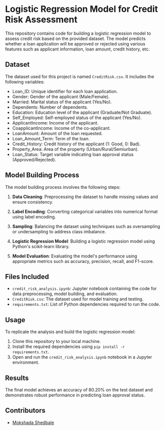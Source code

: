 # Logistic Regression Model for Credit Risk Assessment

This repository contains code for building a logistic regression model to assess credit risk based on the provided dataset. The model predicts whether a loan application will be approved or rejected using various features such as applicant information, loan amount, credit history, etc.

## Dataset

The dataset used for this project is named `CreditRisk.csv`. It includes the following variables:

- Loan_ID: Unique identifier for each loan application.
- Gender: Gender of the applicant (Male/Female).
- Married: Marital status of the applicant (Yes/No).
- Dependents: Number of dependents.
- Education: Education level of the applicant (Graduate/Not Graduate).
- Self_Employed: Self-employed status of the applicant (Yes/No).
- ApplicantIncome: Income of the applicant.
- CoapplicantIncome: Income of the co-applicant.
- LoanAmount: Amount of the loan requested.
- Loan_Amount_Term: Term of the loan.
- Credit_History: Credit history of the applicant (1: Good, 0: Bad).
- Property_Area: Area of the property (Urban/Rural/Semiurban).
- Loan_Status: Target variable indicating loan approval status (Approved/Rejected).

## Model Building Process

The model building process involves the following steps:

1. **Data Cleaning**: Preprocessing the dataset to handle missing values and ensure consistency.

2. **Label Encoding**: Converting categorical variables into numerical format using label encoding.

3. **Sampling**: Balancing the dataset using techniques such as oversampling or undersampling to address class imbalance.

4. **Logistic Regression Model**: Building a logistic regression model using Python's scikit-learn library.

5. **Model Evaluation**: Evaluating the model's performance using appropriate metrics such as accuracy, precision, recall, and F1-score.

## Files Included

- `credit_risk_analysis.ipynb`: Jupyter notebook containing the code for data preprocessing, model building, and evaluation.
- `CreditRisk.csv`: The dataset used for model training and testing.
- `requirements.txt`: List of Python dependencies required to run the code.

## Usage

To replicate the analysis and build the logistic regression model:

1. Clone this repository to your local machine.
2. Install the required dependencies using `pip install -r requirements.txt`.
3. Open and run the `credit_risk_analysis.ipynb` notebook in a Jupyter environment.

## Results

The final model achieves an accuracy of 80.20% on the test dataset and demonstrates robust performance in predicting loan approval status.

## Contributors

- [Mokshada Shedbale](https://github.com/mokshadashedbale)

